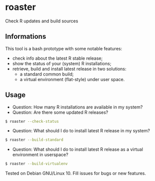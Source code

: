 # roaster

Check R updates and build sources

## Informations

This tool is a bash prototype with some notable features:

* check info about the latest R stable release;
* show the status of your (system) R installations;
* retrieve, build and install latest release in two solutions:
	* a standard common build;
	* a virtual environment (flat-style) under user space.
## Usage

* Question: How many R installations are available in my system?
* Question: Are there some updated R releases?

```bash
$ roaster --check-status
```

* Question: What should I do to install latest R release in my system?

```bash
$ roaster --build-standard
```

* Question: What should I do to install latest R release as a virtual environment
in userspace?

```bash
$ roaster --build-virtualenv
```

Tested on Debian GNU/Linux 10. Fill issues for bugs or new features.
